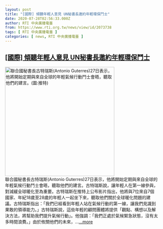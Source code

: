 ```yaml
---
layout: post
title: "[國際] 傾聽年輕人意見 UN秘書長邀約年輕環保鬥士"
date: 2020-07-28T02:56:33.000Z
author: RTI 中央廣播電臺
from: https://www.rti.org.tw/news/view/id/2073738
tags: [ RTI 中央廣播電臺 ]
categories: [ news, RTI 中央廣播電臺 ]
---
```

<!--1595904993000-->
[[國際] 傾聽年輕人意見 UN秘書長邀約年輕環保鬥士](https://www.rti.org.tw/news/view/id/2073738)
------

<div>
<img src="https://static.rti.org.tw/assets/thumbnails/2020/07/28/28544a127246e875de97f13e95172744.jpg" width="360" alt="聯合國秘書長古特瑞斯(Antonio Guterres)27日表示，他將開始定期與來自全球的年輕氣候行動鬥士會晤，聽取他們的建言。(圖:推特)" title="聯合國秘書長古特瑞斯(Antonio Guterres)27日表示，他將開始定期與來自全球的年輕氣候行動鬥士會晤，聽取他們的建言。(圖:推特)"><br>聯合國秘書長古特瑞斯(Antonio Guterres)27日表示，他將開始定期與來自全球的年輕氣候行動鬥士會晤，聽取他們的建言。古特瑞斯說，讓年輕人在第一線參與，對減緩全球暖化至為重要。古特瑞斯在推特上公布影片指出，他將與7位來自7個國家、年紀18歲至28歲的年輕人一起坐下來，聽取他們關於全球暖化問題的建議。古特瑞斯指出：「我們已經看到年輕人站在氣候行動的第一線，讓我們見識到果敢的領導能力。」古特瑞斯說，這些年輕的顧問團體將提供「觀點、構想以及解決方法，將幫助我們提升氣候行動」。他強調：「我們正處於氣候緊急狀態，沒有太多時間浪費。」由於攸關他們的未來，...<a target="_blank" href="https://www.rti.org.tw/news/view/id/2073738">...more</a>
</div>
